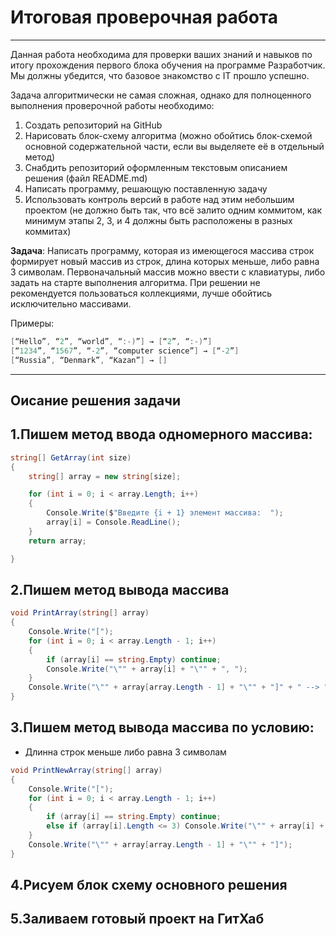 # Итоговая проверочная работа
___
Данная работа необходима для проверки ваших знаний и навыков по итогу прохождения первого блока обучения на программе Разработчик. Мы должны убедится, что базовое знакомство с IT прошло успешно.

Задача алгоритмически не самая сложная, однако для полноценного выполнения проверочной работы необходимо:

1. Создать репозиторий на GitHub
2. Нарисовать блок-схему алгоритма (можно обойтись блок-схемой основной содержательной части, если вы выделяете её в отдельный метод)
3. Снабдить репозиторий оформленным текстовым описанием решения (файл README.md)
4. Написать программу, решающую поставленную задачу
5. Использовать контроль версий в работе над этим небольшим проектом (не должно быть так, что всё залито одним коммитом, как минимум этапы 2, 3, и 4 должны быть расположены в разных коммитах)

**Задача**: Написать программу, которая из имеющегося массива строк формирует новый массив из строк, длина которых меньше, либо равна 3 символам. Первоначальный массив можно ввести с клавиатуры, либо задать на старте выполнения алгоритма. При решении не рекомендуется пользоваться коллекциями, лучше обойтись исключительно массивами.

Примеры:
```C#
[“Hello”, “2”, “world”, “:-)”] → [“2”, “:-)”]  
[“1234”, “1567”, “-2”, “computer science”] → [“-2”]  
[“Russia”, “Denmark”, “Kazan”] → []
```

___
## Оисание решения задачи

1.Пишем метод ввода одномерного массива:
---
```C#
string[] GetArray(int size)
{
    string[] array = new string[size];

    for (int i = 0; i < array.Length; i++)
    {
        Console.Write($"Введите {i + 1} элемент массива:  ");
        array[i] = Console.ReadLine();
    }
    return array;

}
```

2.Пишем метод вывода массива 
---
```C#
void PrintArray(string[] array)
{
    Console.Write("[");
    for (int i = 0; i < array.Length - 1; i++)
    {
        if (array[i] == string.Empty) continue;
        Console.Write("\"" + array[i] + "\"" + ", ");
    }
    Console.Write("\"" + array[array.Length - 1] + "\"" + "]" + " --> ");
}
```

3.Пишем метод вывода массива по 
условию:
---
* Длинна строк меньше либо равна 3 символам
```C#
void PrintNewArray(string[] array)
{
    Console.Write("[");
    for (int i = 0; i < array.Length - 1; i++)
    {
        if (array[i] == string.Empty) continue;
        else if (array[i].Length <= 3) Console.Write("\"" + array[i] + "\"" + ", ");
    }
    Console.Write("\"" + array[array.Length - 1] + "\"" + "]");
}
```  

4.Рисуем блок схему основного решения  
---

5.Заливаем готовый проект на ГитХаб
---
